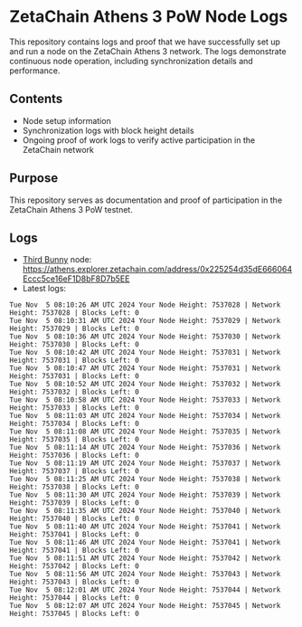 # ZetaChain Athens 3 PoW Node Logs
This repository contains logs and proof that we have successfully set up and run a node on the ZetaChain Athens 3 network. The logs demonstrate continuous node operation, including synchronization details and performance.

## Contents
- Node setup information
- Synchronization logs with block height details
- Ongoing proof of work logs to verify active participation in the ZetaChain network

## Purpose
This repository serves as documentation and proof of participation in the ZetaChain Athens 3 PoW testnet.

## Logs

- [Third Bunny](https://thirdbunny.xyz/) node: https://athens.explorer.zetachain.com/address/0x225254d35dE666064Eccc5ce16eF1D8bF8D7b5EE
- Latest logs:
```
Tue Nov  5 08:10:26 AM UTC 2024 Your Node Height: 7537028 | Network Height: 7537028 | Blocks Left: 0
Tue Nov  5 08:10:31 AM UTC 2024 Your Node Height: 7537029 | Network Height: 7537029 | Blocks Left: 0
Tue Nov  5 08:10:36 AM UTC 2024 Your Node Height: 7537030 | Network Height: 7537030 | Blocks Left: 0
Tue Nov  5 08:10:42 AM UTC 2024 Your Node Height: 7537031 | Network Height: 7537031 | Blocks Left: 0
Tue Nov  5 08:10:47 AM UTC 2024 Your Node Height: 7537031 | Network Height: 7537031 | Blocks Left: 0
Tue Nov  5 08:10:52 AM UTC 2024 Your Node Height: 7537032 | Network Height: 7537032 | Blocks Left: 0
Tue Nov  5 08:10:58 AM UTC 2024 Your Node Height: 7537033 | Network Height: 7537033 | Blocks Left: 0
Tue Nov  5 08:11:03 AM UTC 2024 Your Node Height: 7537034 | Network Height: 7537034 | Blocks Left: 0
Tue Nov  5 08:11:08 AM UTC 2024 Your Node Height: 7537035 | Network Height: 7537035 | Blocks Left: 0
Tue Nov  5 08:11:14 AM UTC 2024 Your Node Height: 7537036 | Network Height: 7537036 | Blocks Left: 0
Tue Nov  5 08:11:19 AM UTC 2024 Your Node Height: 7537037 | Network Height: 7537037 | Blocks Left: 0
Tue Nov  5 08:11:25 AM UTC 2024 Your Node Height: 7537038 | Network Height: 7537038 | Blocks Left: 0
Tue Nov  5 08:11:30 AM UTC 2024 Your Node Height: 7537039 | Network Height: 7537039 | Blocks Left: 0
Tue Nov  5 08:11:35 AM UTC 2024 Your Node Height: 7537040 | Network Height: 7537040 | Blocks Left: 0
Tue Nov  5 08:11:40 AM UTC 2024 Your Node Height: 7537041 | Network Height: 7537041 | Blocks Left: 0
Tue Nov  5 08:11:46 AM UTC 2024 Your Node Height: 7537041 | Network Height: 7537041 | Blocks Left: 0
Tue Nov  5 08:11:51 AM UTC 2024 Your Node Height: 7537042 | Network Height: 7537042 | Blocks Left: 0
Tue Nov  5 08:11:56 AM UTC 2024 Your Node Height: 7537043 | Network Height: 7537043 | Blocks Left: 0
Tue Nov  5 08:12:01 AM UTC 2024 Your Node Height: 7537044 | Network Height: 7537044 | Blocks Left: 0
Tue Nov  5 08:12:07 AM UTC 2024 Your Node Height: 7537045 | Network Height: 7537045 | Blocks Left: 0
```
